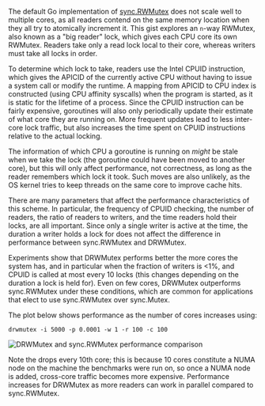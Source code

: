 The default Go implementation of
[sync.RWMutex](https://golang.org/pkg/sync/#RWMutex) does not scale well
to multiple cores, as all readers contend on the same memory location
when they all try to atomically increment it. This gist explores an
`n`-way RWMutex, also known as a "big reader" lock, which gives each
CPU core its own RWMutex. Readers take only a read lock local to their
core, whereas writers must take all locks in order.

To determine which lock to take, readers use the Intel CPUID
instruction, which gives the APICID of the currently active CPU without
having to issue a system call or modify the runtime. A mapping from
APICID to CPU index is constructed (using CPU affinity syscalls) when
the program is started, as it is static for the lifetime of a process.
Since the CPUID instruction can be fairly expensive, goroutines will
also only periodically update their estimate of what core they are
running on. More frequent updates lead to less inter-core lock traffic,
but also increases the time spent on CPUID instructions relative to the
actual locking.

The information of which CPU a goroutine is running on *might* be stale
when we take the lock (the goroutine could have been moved to another
core), but this will only affect performance, not correctness, as long
as the reader remembers which lock it took. Such moves are also
unlikely, as the OS kernel tries to keep threads on the same core to
improve cache hits.

There are many parameters that affect the performance characteristics of
this scheme. In particular, the frequency of CPUID checking, the number
of readers, the ratio of readers to writers, and the time readers hold
their locks, are all important. Since only a single writer is active at
the time, the duration a writer holds a lock for does not affect the
difference in performance between sync.RWMutex and DRWMutex.

Experiments show that DRWMutex performs better the more cores the system
has, and in particular when the fraction of writers is <1%, and CPUID is
called at most every 10 locks (this changes depending on the duration a
lock is held for). Even on few cores, DRWMutex outperforms sync.RWMutex
under these conditions, which are common for applications that elect to
use sync.RWMutex over sync.Mutex.

The plot below shows performance as the number of cores increases using:

    drwmutex -i 5000 -p 0.0001 -w 1 -r 100 -c 100

![DRWMutex and sync.RWMutex performance comparison](https://cdn.rawgit.com/jonhoo/05774c1e47dbe4d57169/raw/37c2694c16587de2dd11daed8bf42fc98a2a9080/perf.png)

Note the drops every 10th core; this is because 10 cores constitute a
NUMA node on the machine the benchmarks were run on, so once a NUMA node
is added, cross-core traffic becomes more expensive. Performance
increases for DRWMutex as more readers can work in parallel compared to
sync.RWMutex.
